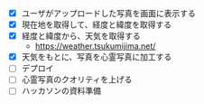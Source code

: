 - [x] ユーザがアップロードした写真を画面に表示する
- [x] 現在地を取得して、経度と緯度を取得する
- [x] 経度と緯度から、天気を取得する
  * https://weather.tsukumijima.net/
- [x] 天気をもとに、写真を心霊写真に加工する
- [ ] デプロイ
- [ ] 心霊写真のクオリティを上げる
- [ ] ハッカソンの資料準備
